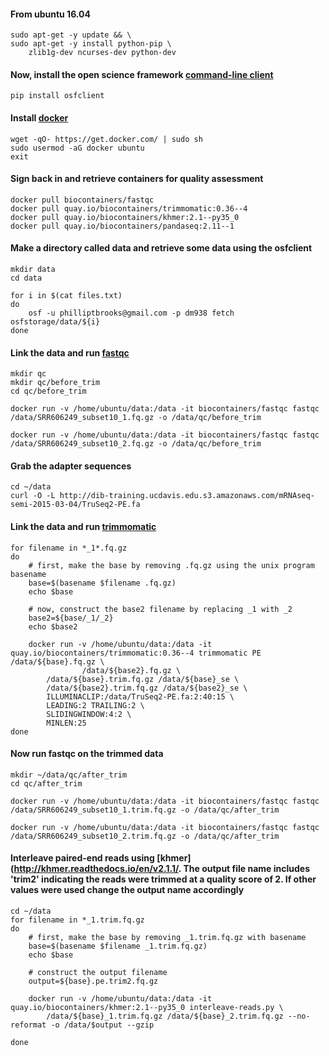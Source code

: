 #### From ubuntu 16.04 
```
sudo apt-get -y update && \
sudo apt-get -y install python-pip \
    zlib1g-dev ncurses-dev python-dev
```
#### Now, install the open science framework [command-line client](http://osfclient.readthedocs.io/en/stable/)
```
pip install osfclient
```

#### Install [docker](https://www.docker.com)
```
wget -qO- https://get.docker.com/ | sudo sh
sudo usermod -aG docker ubuntu
exit
```

#### Sign back in and retrieve containers for quality assessment
```
docker pull biocontainers/fastqc
docker pull quay.io/biocontainers/trimmomatic:0.36--4
docker pull quay.io/biocontainers/khmer:2.1--py35_0
docker pull quay.io/biocontainers/pandaseq:2.11--1
```

#### Make a directory called data and retrieve some data using the osfclient 
```
mkdir data
cd data

for i in $(cat files.txt)
do 
	osf -u philliptbrooks@gmail.com -p dm938 fetch osfstorage/data/${i}
done
```

#### Link the data and run [fastqc](https://www.bioinformatics.babraham.ac.uk/projects/fastqc/) 
```
mkdir qc
mkdir qc/before_trim 
cd qc/before_trim 
```
```
docker run -v /home/ubuntu/data:/data -it biocontainers/fastqc fastqc /data/SRR606249_subset10_1.fq.gz -o /data/qc/before_trim
```
```
docker run -v /home/ubuntu/data:/data -it biocontainers/fastqc fastqc /data/SRR606249_subset10_2.fq.gz -o /data/qc/before_trim
```

#### Grab the adapter sequences
```
cd ~/data
curl -O -L http://dib-training.ucdavis.edu.s3.amazonaws.com/mRNAseq-semi-2015-03-04/TruSeq2-PE.fa
```

#### Link the data and run [trimmomatic](http://www.usadellab.org/cms/?page=trimmomatic)
```
for filename in *_1*.fq.gz
do
    # first, make the base by removing .fq.gz using the unix program basename
    base=$(basename $filename .fq.gz)
    echo $base

    # now, construct the base2 filename by replacing _1 with _2
    base2=${base/_1/_2}
    echo $base2

    docker run -v /home/ubuntu/data:/data -it quay.io/biocontainers/trimmomatic:0.36--4 trimmomatic PE /data/${base}.fq.gz \
                /data/${base2}.fq.gz \
        /data/${base}.trim.fq.gz /data/${base}_se \
        /data/${base2}.trim.fq.gz /data/${base2}_se \
        ILLUMINACLIP:/data/TruSeq2-PE.fa:2:40:15 \
        LEADING:2 TRAILING:2 \
        SLIDINGWINDOW:4:2 \
        MINLEN:25
done
```

#### Now run fastqc on the trimmed data
```
mkdir ~/data/qc/after_trim
cd qc/after_trim
```
```
docker run -v /home/ubuntu/data:/data -it biocontainers/fastqc fastqc /data/SRR606249_subset10_1.trim.fq.gz -o /data/qc/after_trim
```
```
docker run -v /home/ubuntu/data:/data -it biocontainers/fastqc fastqc /data/SRR606249_subset10_2.trim.fq.gz -o /data/qc/after_trim
```

#### Interleave paired-end reads using [khmer](http://khmer.readthedocs.io/en/v2.1.1/. The output file name includes 'trim2' indicating the reads were trimmed at a quality score of 2. If other values were used change the output name accordingly

```
cd ~/data
for filename in *_1.trim.fq.gz
do
    # first, make the base by removing _1.trim.fq.gz with basename
    base=$(basename $filename _1.trim.fq.gz)
    echo $base

    # construct the output filename
    output=${base}.pe.trim2.fq.gz

    docker run -v /home/ubuntu/data:/data -it quay.io/biocontainers/khmer:2.1--py35_0 interleave-reads.py \
        /data/${base}_1.trim.fq.gz /data/${base}_2.trim.fq.gz --no-reformat -o /data/$output --gzip

done
```

